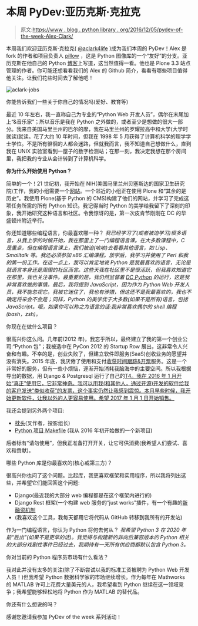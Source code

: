 # 本周 PyDev:亚历克斯·克拉克

> 原文:[https://www . blog . python library . org/2016/12/05/pydev-of-the-week-Alex-Clark/](https://www.blog.pythonlibrary.org/2016/12/05/pydev-of-the-week-alex-clark/)

本周我们欢迎亚历克斯·克拉克( [@aclark4life](https://twitter.com/aclark4life) )成为我们本周的 PyDev！Alex 是 fork 的作者和项目负责人 [pillow](https://python-pillow.org/) ，这是 Python 图像库的一个“友好”的分支。亚历克斯在他自己的 Python [博客](http://blog.aclark.net/)上写道，这当然值得一看。他也是 Plone 3.3 站点管理的作者。你可能还想看看我们的 Alex 的 Github 简介，看看有哪些项目值得他关注。让我们花些时间去了解他吧！

![aclark-jobs](../Images/9c9abc031448a29954423a7ad4f7808c.png)

你能告诉我们一些关于你自己的情况吗(爱好、教育等)

最近 10 年左右，我一直称自己为专业的“Python Web 开发人员”，偶尔在末尾加上“&音乐家”；所以音乐是我在 Python 之外做的，或者至少是想做的很大一部分。我来自美国马里兰州的巴尔的摩，我在马里兰州的罗耀拉高中和大学(大学时就读)就读。花了大约 10 年时间，但我在 1998 年 5 月获得了计算机科学的理学学士学位。不是所有徘徊的人都会迷路，但就我而言，我不知道自己想做什么，直到我在 UNIX 实验室看到一屋子的数字检测站；在那一刻，我决定我想在那个房间里，我把我的专业从会计转到了计算机科学。

**你为什么开始使用 Python？**

简单的一个！21 世纪初，我开始在 NIH(美国马里兰州贝塞斯达的国家卫生研究院)工作，我的小组需要一个[网站](https://afni.nimh.nih.gov/)。一个邻近的小组正在使用 Plone 和“其余的是历史”。我使用 Plone(基于 Python 的 CMS)构建了他们的网站，并学习了完成这项任务所需的所有 Python 知识。我记得当时 Python 的美学给我留下了深刻的印象，我开始研究这种语言和社区。令我惊讶的是，第一次皮肯节刚刚在 DC 的华盛顿州附近举行。

你还知道哪些编程语言，你最喜欢哪一种？
 *我已经学习了(或者被迫学习)很多语言，从我上学的时候开始，我在那里上了一门编程语言课。在大多数课程中，C 是重点，但在编程语言课上，我们被迫(咳咳)去看看其他语言，如 Lisp、Smalltalk 等。我还必须参加 x86 汇编课程。放学后，我学习并使用了 Perl 和我的第一份工作。在这一点上，我可以肯定地说 Python 是我最喜欢的语言，无论是就语言本身还是周围的社区而言。这些天我在社区里不是很活跃，但我喜欢知道它在那里，我也关注事件。最重要的是，我仍然监督着 [DC Python](http://dcpython.org/) 的运行，这是我非常喜欢做的事情。最后，我将提到 JavaScript，因为作为 Python Web 开发人员，我不能忽视它。我被它迷住了，我也有涉猎，但这还不是我最喜欢的，我也不确定将来会不会是；同样，Python 的美学优于大多数(如果不是所有)语言，包括 JavaScript。哦，如果你可以称之为语言的话:我非常喜欢偶尔的 shell 编程(bash，zsh)。*

你现在在做什么项目？

很高兴你这么问。几年前(2012 年)，我忘乎所以，最终建立了我的第一个创业公司:“Python 包”；我被选中在 PyCon 2012 的 Startup Row 展出，这非常令人兴奋和有趣。不幸的是，创业失败了，但建立软件即服务(SaaS)创收业务的愿望并没有消失。2015 年底，我厌倦了使用和支付[收获时间跟踪&开票](https://www.getharvest.com/)服务。这是一个非常好的服务，但有一些小烦恼，逐渐开始消耗我脑海中的主要空间。所以我根据导出的数据，用 Django & Postgresql 运行了自己的[T4。我在 2016 年 1 月开始“真正”使用它，它非常神奇。我可以用我(和其他人，通过开源)开发的软件给我的客户发送“类似收获”的发票，这个事实仍然让我感到震惊。本月早些时候，我开始更新软件，让我以外的人更容易使用。希望 2017 年 1 月 1 日开始销售。](https://github.com/ACLARKNET/aclarknet-database)

我还会提到另外两个项目:

*   [枕头](https://python-pillow.org/)(叉作者，投影组长)
*   [Python 项目 Makefile](https://github.com/aclark4life/project-makefile) (我从 2016 年初开始做的一个新项目)

后者标有“请勿使用”，但我正准备打开开关，让它可供消费(我希望人们尝试、喜欢和贡献)。

哪些 Python 库是你最喜欢的(核心或第三方)？

很高兴你也问了这个问题。比起库，我更喜欢框架和实用程序，所以我将列出这些，并希望它们能回答这个问题:

*   Django(最近我的大部分 web 编程都是在这个框架内进行的)
*   Django Rest 框架(一个构建 web 服务的“just works”插件，有一个有趣的[新融资机制](https://fund.django-rest-framework.org/topics/funding/)
*   (我喜欢这个工具，我每天都用它将代码从 GitHub 转移到我所有的开发站)

作为一门编程语言，你认为 Python 将何去何从？
 *我希望 Python 3 在 2020 年前“胜出”(如果不是更早的话)。我觉得与构建新的非向后兼容版本的 Python 相关的大部分戏剧性事件已经过去，我期待有一天所有供应商都默认包含 Python 3。*

你对当前的 Python 程序员市场有什么看法？

我对此并没有太多的关注(除了不断尝试以我的标准工资被聘为 Python Web 开发人员！)但我希望 Python 数据科学家的市场继续增长。作为每年在 Mathworks 的 MATLAB 许可上花费大量美元的人，我希望看到 Python 继续在这一领域竞争；我希望能够轻松地将 Python 作为 MATLAB 的替代品。

你还有什么想说的吗？

感谢您邀请我参加 PyDev of the week 系列活动！